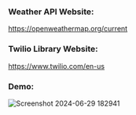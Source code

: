 ### Weather API Website: 

https://openweathermap.org/current

### Twilio Library Website:

https://www.twilio.com/en-us

### Demo:

![Screenshot 2024-06-29 182941](https://github.com/jawadkhanpk/Send-SMS-if-its-Raining-in-the-Morning-using-Twillio-SMS-Library-and-Weather-API/assets/97012657/03c14902-6b2b-49f3-a65e-9169753063ba)



